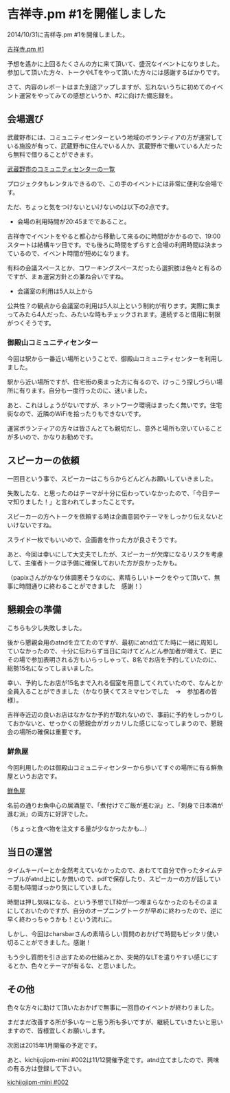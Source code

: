 # 吉祥寺.pm #1を開催しました

2014/10/31に吉祥寺.pm #1を開催しました。

[吉祥寺.pm #1](https://atnd.org/events/57195)

予想を遙かに上回るたくさんの方に来て頂いて、盛況なイベントになりました。参加して頂いた方々、トークやLTをやって頂いた方々には感謝するばかりです。

さて、内容のレポートはまた別途アップしますが、忘れないうちに初めてのイベント運営をやってみての感想というか、#2に向けた備忘録を。

## 会場選び

武蔵野市には、コミュニティセンターという地域のボランティアの方が運営している施設が有って、武蔵野市に住んでいる人か、武蔵野市で働いている人だったら無料で借りることができます。

[武蔵野市のコミュニティセンターの一覧](http://www.city.musashino.lg.jp/shiminkatsudo/community_center/004336.html)

プロジェクタもレンタルできるので、この手のイベントには非常に便利な会場です。

ただ、ちょっと気をつけないといけないのは以下の2点です。

* 会場の利用時間が20:45までであること。

吉祥寺でイベントをやると都心から移動して来るのに時間がかかるので、19:00スタートは結構キツ目です。でも後ろに時間をずらすと会場の利用時間は決まっているので、イベント時間が短めになります。

有料の会議スペースとか、コワーキングスペースだったら選択肢は色々と有るのですが、まぁ運営方針との兼ね合いですね。

* 会議室の利用は5人以上から

公共性？の観点から会議室の利用は5人以上という制約が有ります。実際に集まってみたら4人だった、みたいな時もチェックされます。連続すると借用に制限がつくそうです。

### 御殿山コミュニティセンター

今回は駅から一番近い場所ということで、御殿山コミュニティセンターを利用しました。

駅から近い場所ですが、住宅街の奥まった方に有るので、けっこう探しづらい場所に有ります。自分も一度行ったのに、迷いました。

あと、これはしょうがないですが、ネットワーク環境はまったく無いです。住宅街なので、近隣のWiFiを拾ったりもできないです。

運営ボランティアの方々は皆さんとても親切だし、意外と場所も空いていることが多いので、かなりお勧めです。

## スピーカーの依頼

一回目という事で、スピーカーはこちらからどんどんお願いしていきました。

失敗したな、と思ったのはテーマが十分に伝わっていなかったので、「今日テーマ知りました！」と言われてしまったことです。

スピーカーの方へトークを依頼する時は企画意図やテーマをしっかり伝えないといけないですね。

スライド一枚でもいいので、企画書を作った方が良さそうです。

あと、今回は幸いにして大丈夫でしたが、スピーカーが欠席になるリスクを考慮して、主催者トークは予備に確保しておいた方が良かったかも。

（papixさんがかなり体調悪そうなのに、素晴らしいトークをやって頂いて、無事に時間通りに終わることができました　感謝！）

## 懇親会の準備

こちらも少し失敗しました。

後から懇親会用のatndを立てたのですが、最初にatnd立てた時に一緒に周知していなかったので、十分に伝わらず当日に向けてどんどん参加者が増えて、更にその場で参加表明される方もいらっしゃって、8名でお店を予約していたのに、総勢15名になってしまいました。

幸い、予約したお店が15名まで入れる個室を用意してくれていたので、なんとか全員入ることができました（かなり狭くてスミマセンでした　→　参加者の皆様）。

吉祥寺近辺の良いお店はなかなか予約が取れないので、事前に予約をしっかりしておかないと、せっかくの懇親会がガッカリした感じになってしまうので、懇親会の場所の確保は重要です。

### 鮮魚屋

今回利用したのは御殿山コミュニティセンターから歩いてすぐの場所に有る鮮魚屋というお店です。

[鮮魚屋](http://tabelog.com/tokyo/A1320/A132001/13005929/)

名前の通りお魚中心の居酒屋で、「煮付けでご飯が進む派」と、「刺身で日本酒が進む派」の両方に好評でした。

（ちょっと食べ物を注文する量が少なかったかも…）

## 当日の運営

タイムキーパーとか全然考えていなかったので、あわてて自分で作ったタイムテーブルがatnd上にしか無いので、pdfで保存したり、スピーカーの方が話している間も時間ばっかり気にしていました。

時間は押し気味になる、という予想でLT枠が一つ埋まらなかったのもそのままにしておいたのですが、自分のオープニングトークが早めに終わったので、逆に早く終わっちゃうかも！という流れに。

しかし、今回はcharsbarさんの素晴らしい質問のおかげで時間もピッタリ使い切ることができました。感謝！

もう少し質問を引き出すための仕組みとか、突発的なLTを遣りやすい感じにするとか、色々とテーマが有るな、と思いました。

## その他

色々な方々に助けて頂いたおかげで無事に一回目のイベントが終わりました。

まだまだ改善する所が多いなーと思う所も多いですが、継続していきたいと思いますので、皆様宜しくお願いします。

次回は2015年1月開催の予定です。

あと、kichijojipm-mini #002は11/12開催予定です。atnd立てましたので、興味の有る方は登録して下さい。

[kichijojipm-mini #002](https://atnd.org/events/58619)